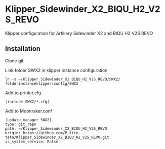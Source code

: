 # Klipper_Sidewinder_X2_BIQU_H2_V2S_REVO
Klipper configuration for Artillery Sidewinder X2 and BIQU H2 V2S REVO

## Installation
Clone git

Link folder SWX2 in klipper instance configuration

    ln -s ~/Klipper_Sidewinder_X2_BIQU_H2_V2S_REVO/SWX2/ folderinstanceklipper/config/SWX2

Add to printer.cfg

    [include SWX2/*.cfg]

Add to  Moonraker.conf

    [update_manager SWX2]
    type: git_repo
    path: ~/Klipper_Sidewinder_X2_BIQU_H2_V2S_REVO
    origin: https://github.com/P-tite-tete/Klipper_Sidewinder_X2_BIQU_H2_V2S_REVO.git
    is_system_service: False
   
